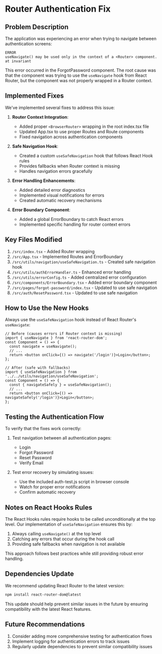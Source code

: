 # Router Authentication Fix

## Problem Description

The application was experiencing an error when trying to navigate between authentication screens:

```
ERROR
useNavigate() may be used only in the context of a <Router> component. at invariant
```

This error occurred in the ForgotPassword component. The root cause was that the component was trying to use the `useNavigate` hook from React Router, but the component was not properly wrapped in a Router context.

## Implemented Fixes

We've implemented several fixes to address this issue:

1. **Router Context Integration**:
   - Added proper `<BrowserRouter>` wrapping in the root index.tsx file
   - Updated App.tsx to use proper Routes and Route components
   - Fixed navigation across authentication components

2. **Safe Navigation Hook**:
   - Created a custom `useSafeNavigation` hook that follows React Hook rules
   - Provides fallbacks when Router context is missing
   - Handles navigation errors gracefully

3. **Error Handling Enhancements**:
   - Added detailed error diagnostics
   - Implemented visual notifications for errors
   - Created automatic recovery mechanisms

4. **Error Boundary Component**:
   - Added a global ErrorBoundary to catch React errors
   - Implemented specific handling for router context errors

## Key Files Modified

1. `/src/index.tsx` - Added Router wrapping
2. `/src/App.tsx` - Implemented Routes and ErrorBoundary
3. `/src/utils/navigation/useSafeNavigation.ts` - Created safe navigation hook
4. `/src/utils/authErrorHandler.ts` - Enhanced error handling
5. `/src/utils/errorConfig.ts` - Added centralized error configuration
6. `/src/components/ErrorBoundary.tsx` - Added error boundary component
7. `/src/pages/forgot-password/index.tsx` - Updated to use safe navigation
8. `/src/auth/ResetPassword.tsx` - Updated to use safe navigation

## How to Use the New Hooks

Always use the `useSafeNavigation` hook instead of React Router's `useNavigate`:

```tsx
// Before (causes errors if Router context is missing)
import { useNavigate } from 'react-router-dom';
const Component = () => {
  const navigate = useNavigate();
  // ...
  return <button onClick={() => navigate('/login')}>Login</button>;
};

// After (safe with fallbacks)
import { useSafeNavigation } from '../../utils/navigation/useSafeNavigation';
const Component = () => {
  const { navigateSafely } = useSafeNavigation();
  // ...
  return <button onClick={() => navigateSafely('/login')}>Login</button>;
};
```

## Testing the Authentication Flow

To verify that the fixes work correctly:

1. Test navigation between all authentication pages:
   - Login
   - Forgot Password
   - Reset Password
   - Verify Email

2. Test error recovery by simulating issues:
   - Use the included auth-test.js script in browser console
   - Watch for proper error notifications
   - Confirm automatic recovery

## Notes on React Hooks Rules

The React Hooks rules require hooks to be called unconditionally at the top level. Our implementation of `useSafeNavigation` ensures this by:

1. Always calling `useNavigate()` at the top level
2. Catching any errors that occur during the hook call
3. Providing safe fallbacks when navigation is not available

This approach follows best practices while still providing robust error handling.

## Dependencies Update

We recommend updating React Router to the latest version:

```bash
npm install react-router-dom@latest
```

This update should help prevent similar issues in the future by ensuring compatibility with the latest React features.

## Future Recommendations

1. Consider adding more comprehensive testing for authentication flows
2. Implement logging for authentication errors to track issues
3. Regularly update dependencies to prevent similar compatibility issues
